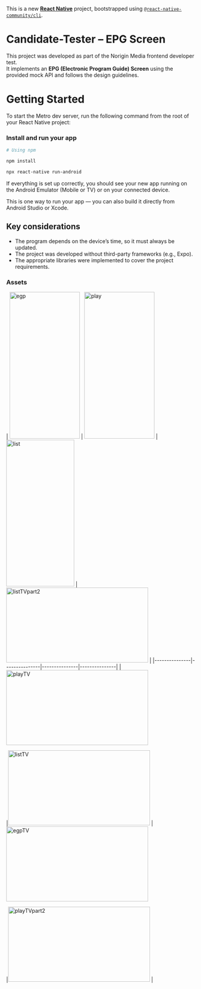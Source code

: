 This is a new [**React Native**](https://reactnative.dev) project, bootstrapped using [`@react-native-community/cli`](https://github.com/react-native-community/cli).

# Candidate-Tester – EPG Screen

This project was developed as part of the Norigin Media frontend developer test.  
It implements an **EPG (Electronic Program Guide) Screen** using the provided mock API and follows the design guidelines.


# Getting Started

To start the Metro dev server, run the following command from the root of your React Native project:
 
### Install and run your app

```sh
# Using npm

npm install 

npx react-native run-android

```


If everything is set up correctly, you should see your new app running on the Android Emulator (Mobile or TV) or on your connected device.

This is one way to run your app — you can also build it directly from Android Studio or Xcode.

## Key considerations

- The program depends on the device’s time, so it must always be updated.  
- The project was developed without third-party frameworks (e.g., Expo).  
- The appropriate libraries were implemented to cover the project requirements.

### Assets

| <img width="187" height="391" alt="egp" src="https://github.com/user-attachments/assets/7544d176-827e-4514-b733-01e694331595" />
| <img width="187" height="391" alt="play" src="https://github.com/user-attachments/assets/bead6247-43c1-4160-bd61-0e58c4a1d770" />
 |<img width="181" height="391" alt="list" src="https://github.com/user-attachments/assets/32440d56-a27f-4f59-82d3-df0d534c9148" />
 |<img width="378" height="200" alt="listTVpart2" src="https://github.com/user-attachments/assets/9d59b498-6069-4328-97b3-c4ac0279c9a4" />
 |
|---------------|---------------|---------------|---------------|
| <img width="378" height="200" alt="playTV" src="https://github.com/user-attachments/assets/b02398e8-0538-4b3b-b16b-fa9c45c8a0ab" />

|<img width="378" height="200" alt="listTV" src="https://github.com/user-attachments/assets/8625f4c4-8d57-42af-8612-32a5fca4ecc7" />  |
<img width="378" height="200" alt="egpTV" src="https://github.com/user-attachments/assets/f92a5e90-2320-490d-93ab-f28b46b77336" />

|<img width="378" height="200" alt="playTVpart2" src="https://github.com/user-attachments/assets/635bf4b5-00b1-4d34-a96b-47d0f413ac35" />
 |
